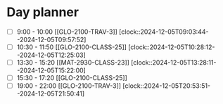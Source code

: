 # Day planner

- [ ] 9:00 - 10:00 [[GLO-2100-TRAV-3]]
      [clock::2024-12-05T09:03:44--2024-12-05T09:57:52]
- [ ] 10:30 - 11:50 [[GLO-2100-CLASS-25]]
      [clock::2024-12-05T10:28:12--2024-12-05T12:25:03]
- [ ] 13:30 - 15:20 [[MAT-2930-CLASS-23]]
      [clock::2024-12-05T13:28:11--2024-12-05T15:22:00]
- [ ] 15:30 - 17:20 [[GLO-2100-CLASS-25]]
- [ ] 19:00 - 22:00 [[GLO-2100-TRAV-3]]
      [clock::2024-12-05T20:53:51--2024-12-05T21:50:41]

